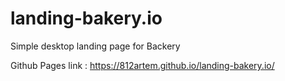 # landing-bakery.io
Simple desktop landing page for Backery

Github Pages link : https://812artem.github.io/landing-bakery.io/
